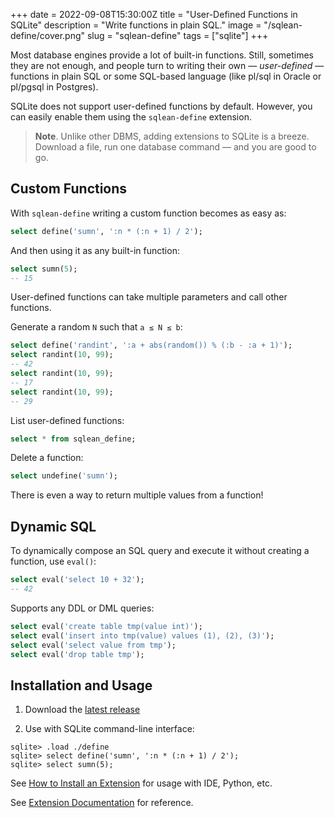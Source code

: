 +++
date = 2022-09-08T15:30:00Z
title = "User-Defined Functions in SQLite"
description = "Write functions in plain SQL."
image = "/sqlean-define/cover.png"
slug = "sqlean-define"
tags = ["sqlite"]
+++

Most database engines provide a lot of built-in functions. Still, sometimes they are not enough, and people turn to writing their own — _user-defined_ — functions in plain SQL or some SQL-based language (like pl/sql in Oracle or pl/pgsql in Postgres).

SQLite does not support user-defined functions by default. However, you can easily enable them using the `sqlean-define` extension.

> **Note**. Unlike other DBMS, adding extensions to SQLite is a breeze. Download a file, run one database command — and you are good to go.

## Custom Functions

With `sqlean-define` writing a custom function becomes as easy as:

```sql
select define('sumn', ':n * (:n + 1) / 2');
```

And then using it as any built-in function:

```sql
select sumn(5);
-- 15
```

User-defined functions can take multiple parameters and call other functions.

Generate a random `N` such that `a ≤ N ≤ b`:

```sql
select define('randint', ':a + abs(random()) % (:b - :a + 1)');
select randint(10, 99);
-- 42
select randint(10, 99);
-- 17
select randint(10, 99);
-- 29
```

List user-defined functions:

```sql
select * from sqlean_define;
```

Delete a function:

```sql
select undefine('sumn');
```

There is even a way to return multiple values from a function!

## Dynamic SQL

To dynamically compose an SQL query and execute it without creating a function, use `eval()`:

```sql
select eval('select 10 + 32');
-- 42
```

Supports any DDL or DML queries:

```sql
select eval('create table tmp(value int)');
select eval('insert into tmp(value) values (1), (2), (3)');
select eval('select value from tmp');
select eval('drop table tmp');
```

## Installation and Usage

1. Download the [latest release](https://github.com/nalgeon/sqlean/releases/latest)

2. Use with SQLite command-line interface:

```
sqlite> .load ./define
sqlite> select define('sumn', ':n * (:n + 1) / 2');
sqlite> select sumn(5);
```

See [How to Install an Extension](https://github.com/nalgeon/sqlean/blob/main/docs/install.md) for usage with IDE, Python, etc.

See [Extension Documentation](https://github.com/nalgeon/sqlean/blob/main/docs/define.md) for reference.
